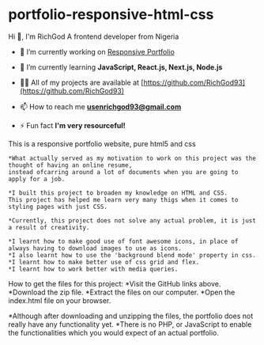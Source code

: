 # portfolio-responsive-html-css

Hi 👋, I'm RichGod
A frontend developer from Nigeria

- 🔭 I’m currently working on [Responsive Portfolio](https://github.com/RichGod93/portfolio-responsive-html-css)

- 🌱 I’m currently learning **JavaScript, React.js, Next.js, Node.js**

- 👨‍💻 All of my projects are available at [https://github.com/RichGod93](https://github.com/RichGod93)

- 📫 How to reach me **usenrichgod93@gmail.com**

- ⚡ Fun fact **I'm very resourceful!**

This is a responsive portfolio website, pure html5 and css

    *What actually served as my motivation to work on this project was the thought of having an online resume,
    instead ofcarring around a lot of documents when you are going to apply for a job.

    *I built this project to broaden my knowledge on HTML and CSS.
    This project has helped me learn very many thigs when it comes to styling pages with just CSS.

    *Currently, this project does not solve any actual problem, it is just a result of creativity.

    *I learnt how to make good use of font awesome icons, in place of always having to download images to use as icons.
    *I also learnt how to use the 'background blend mode' property in css.
    *I learnt how to make better use of css grid and flex.
    *I learnt how to work better with media queries.

How to get the files for this project:
*Visit the GitHub links above.
*Download the zip file.
*Extract the files on our computer.
*Open the index.html file on your browser.

*Although after downloading and unzipping the files, the portfolio does not really have any functionality yet.
*There is no PHP, or JavaScript to enable the functionalities which you would expect of an actual portfolio.

